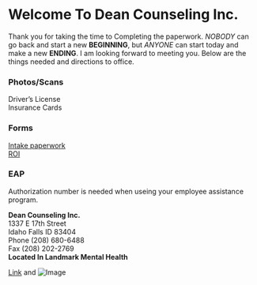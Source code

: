# Welcome To Dean Counseling Inc.

Thank you for taking the time to Completing the paperwork.  *NOBODY* can go back and start a new **BEGINNING**, but *ANYONE* can start today and make a new **ENDING**.  I am looking forward to meeting you. Below are the things needed and directions to office.

### Photos/Scans

> 
Driver’s License     
Insurance Cards    
>    
 
### Forms
    
>
[Intake paperwork](http://google.com)    
[ROI](http://google.com) 
>    

### EAP

> 
Authorization number is needed when useing your employee assistance program.
> 

**Dean Counseling Inc.**   
1337 E 17th Street   
Idaho Falls ID 83404      
Phone (208) 680-6488    
Fax (208) 202-2769   
**Located In Landmark Mental Health**






[Link](url) and ![Image](src)
